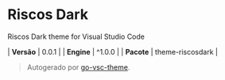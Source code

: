 # Riscos Dark

Riscos Dark theme for Visual Studio Code

| **Versão** | 0.0.1 |
| **Engine** | ^1.0.0 |
| **Pacote** | theme-riscosdark |

> Autogerado por [go-vsc-theme](https://github.com/natalbu/go-vsc-theme).
